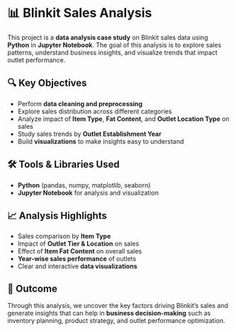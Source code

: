 # 📊 Blinkit Sales Analysis

This project is a **data analysis case study** on Blinkit sales data using **Python** in **Jupyter Notebook**. The goal of this analysis is to explore sales patterns, understand business insights, and visualize trends that impact outlet performance.

## 🔍 Key Objectives

* Perform **data cleaning and preprocessing**
* Explore sales distribution across different categories
* Analyze impact of **Item Type**, **Fat Content**, and **Outlet Location Type** on sales
* Study sales trends by **Outlet Establishment Year**
* Build **visualizations** to make insights easy to understand

## 🛠️ Tools & Libraries Used

* **Python** (pandas, numpy, matplotlib, seaborn)
* **Jupyter Notebook** for analysis and visualization

## 📈 Analysis Highlights

* Sales comparison by **Item Type**
* Impact of **Outlet Tier & Location** on sales
* Effect of **Item Fat Content** on overall sales
* **Year-wise sales performance** of outlets
* Clear and interactive **data visualizations**

## 🚀 Outcome

Through this analysis, we uncover the key factors driving Blinkit’s sales and generate insights that can help in **business decision-making** such as inventory planning, product strategy, and outlet performance optimization.


